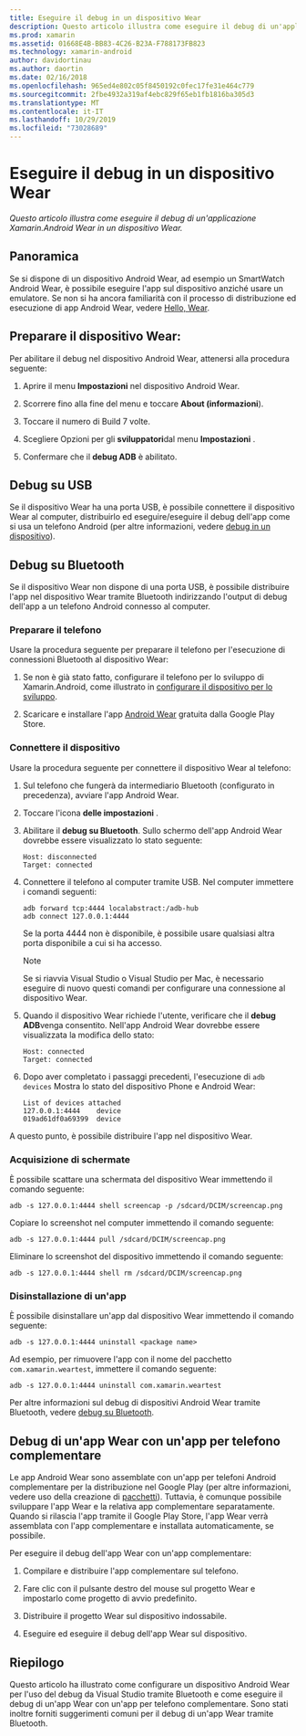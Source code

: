 ```yaml
---
title: Eseguire il debug in un dispositivo Wear
description: Questo articolo illustra come eseguire il debug di un'applicazione Xamarin.Android Wear in un dispositivo Wear.
ms.prod: xamarin
ms.assetid: 01668E4B-BB83-4C26-B23A-F788173FB823
ms.technology: xamarin-android
author: davidortinau
ms.author: daortin
ms.date: 02/16/2018
ms.openlocfilehash: 965ed4e802c05f8450192c0fec17fe31e464c779
ms.sourcegitcommit: 2fbe4932a319af4ebc829f65eb1fb1816ba305d3
ms.translationtype: MT
ms.contentlocale: it-IT
ms.lasthandoff: 10/29/2019
ms.locfileid: "73028689"
---
```

# <a name="debug-on-a-wear-device"></a>Eseguire il debug in un dispositivo Wear

_Questo articolo illustra come eseguire il debug di un'applicazione Xamarin.Android Wear in un dispositivo Wear._

## <a name="overview"></a>Panoramica

Se si dispone di un dispositivo Android Wear, ad esempio un SmartWatch Android Wear, è possibile eseguire l'app sul dispositivo anziché usare un emulatore. Se non si ha ancora familiarità con il processo di distribuzione ed esecuzione di app Android Wear, vedere [Hello, Wear](~/android/wear/get-started/hello-wear.md).

## <a name="prepare-the-wear-device"></a>Preparare il dispositivo Wear:

Per abilitare il debug nel dispositivo Android Wear, attenersi alla procedura seguente:

1. Aprire il menu **Impostazioni** nel dispositivo Android Wear.

2. Scorrere fino alla fine del menu e toccare **About (informazioni**).

3. Toccare il numero di Build 7 volte.

4. Scegliere Opzioni per gli **sviluppatori**dal menu **Impostazioni** .

5. Confermare che il **debug ADB** è abilitato.

## <a name="debugging-over-usb"></a>Debug su USB

Se il dispositivo Wear ha una porta USB, è possibile connettere il dispositivo Wear al computer, distribuirlo ed eseguire/eseguire il debug dell'app come si usa un telefono Android (per altre informazioni, vedere [debug in un dispositivo](~/android/deploy-test/debugging/debug-on-device.md)).

## <a name="debugging-over-bluetooth"></a>Debug su Bluetooth

Se il dispositivo Wear non dispone di una porta USB, è possibile distribuire l'app nel dispositivo Wear tramite Bluetooth indirizzando l'output di debug dell'app a un telefono Android connesso al computer. 

### <a name="prepare-your-phone"></a>Preparare il telefono

Usare la procedura seguente per preparare il telefono per l'esecuzione di connessioni Bluetooth al dispositivo Wear: 

1. Se non è già stato fatto, configurare il telefono per lo sviluppo di Xamarin.Android, come illustrato in [configurare il dispositivo per lo sviluppo](~/android/get-started/installation/set-up-device-for-development.md).

2. Scaricare e installare l'app [Android Wear](https://play.google.com/store/apps/details?id=com.google.android.wearable.app) gratuita dalla Google Play Store.

### <a name="connect-the-device"></a>Connettere il dispositivo

Usare la procedura seguente per connettere il dispositivo Wear al telefono:

1. Sul telefono che fungerà da intermediario Bluetooth (configurato in precedenza), avviare l'app Android Wear. 

2. Toccare l'icona **delle impostazioni** .

3. Abilitare il **debug su Bluetooth**. Sullo schermo dell'app Android Wear dovrebbe essere visualizzato lo stato seguente:

    ```
    Host: disconnected
    Target: connected
    ```

4. Connettere il telefono al computer tramite USB. Nel computer immettere i comandi seguenti:

    ```shell
    adb forward tcp:4444 localabstract:/adb-hub
    adb connect 127.0.0.1:4444
    ```

    Se la porta 4444 non è disponibile, è possibile usare qualsiasi altra porta disponibile a cui si ha accesso. 

    > [!NOTE]
    > Se si riavvia Visual Studio o Visual Studio per Mac, è necessario eseguire di nuovo questi comandi per configurare una connessione al dispositivo Wear.

5. Quando il dispositivo Wear richiede l'utente, verificare che il **debug ADB**venga consentito. Nell'app Android Wear dovrebbe essere visualizzata la modifica dello stato:

    ```
    Host: connected
    Target: connected
    ```

6. Dopo aver completato i passaggi precedenti, l'esecuzione di `adb devices` Mostra lo stato del dispositivo Phone e Android Wear:

    ```
    List of devices attached
    127.0.0.1:4444    device
    019ad61df0a69399  device
    ```

A questo punto, è possibile distribuire l'app nel dispositivo Wear.

<a name="screenshots" />

### <a name="taking-screenshots"></a>Acquisizione di schermate

È possibile scattare una schermata del dispositivo Wear immettendo il comando seguente: 

```shell
adb -s 127.0.0.1:4444 shell screencap -p /sdcard/DCIM/screencap.png
```

Copiare lo screenshot nel computer immettendo il comando seguente:

```shell
adb -s 127.0.0.1:4444 pull /sdcard/DCIM/screencap.png
```

Eliminare lo screenshot del dispositivo immettendo il comando seguente:

```shell
adb -s 127.0.0.1:4444 shell rm /sdcard/DCIM/screencap.png
```

### <a name="uninstalling-an-app"></a>Disinstallazione di un'app

È possibile disinstallare un'app dal dispositivo Wear immettendo il comando seguente:

```shell
adb -s 127.0.0.1:4444 uninstall <package name>
```

Ad esempio, per rimuovere l'app con il nome del pacchetto `com.xamarin.weartest`, immettere il comando seguente:

```shell
adb -s 127.0.0.1:4444 uninstall com.xamarin.weartest
```

Per altre informazioni sul debug di dispositivi Android Wear tramite Bluetooth, vedere [debug su Bluetooth](https://developer.android.com/training/wearables/apps/bt-debugging.html).

## <a name="debugging-a-wear-app-with-a-companion-phone-app"></a>Debug di un'app Wear con un'app per telefono complementare

Le app Android Wear sono assemblate con un'app per telefoni Android complementare per la distribuzione nel Google Play (per altre informazioni, vedere uso della creazione di [pacchetti](~/android/wear/deploy-test/packaging.md)). Tuttavia, è comunque possibile sviluppare l'app Wear e la relativa app complementare separatamente. Quando si rilascia l'app tramite il Google Play Store, l'app Wear verrà assemblata con l'app complementare e installata automaticamente, se possibile.

Per eseguire il debug dell'app Wear con un'app complementare: 

1. Compilare e distribuire l'app complementare sul telefono.

2. Fare clic con il pulsante destro del mouse sul progetto Wear e impostarlo come progetto di avvio predefinito.

3. Distribuire il progetto Wear sul dispositivo indossabile.

4. Eseguire ed eseguire il debug dell'app Wear sul dispositivo.

## <a name="summary"></a>Riepilogo

Questo articolo ha illustrato come configurare un dispositivo Android Wear per l'uso del debug da Visual Studio tramite Bluetooth e come eseguire il debug di un'app Wear con un'app per telefono complementare. Sono stati inoltre forniti suggerimenti comuni per il debug di un'app Wear tramite Bluetooth.
